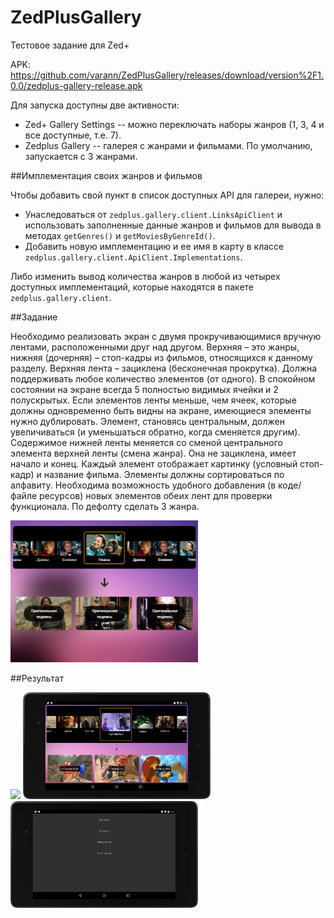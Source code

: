 # ZedPlusGallery
Тестовое задание для Zed+

APK: https://github.com/varann/ZedPlusGallery/releases/download/version%2F1.0.0/zedplus-gallery-release.apk

Для запуска доступны две активности:
* Zed+ Gallery Settings -- можно переключать наборы жанров (1, 3, 4 и все доступные, т.е. 7).
* Zedplus Gallery -- галерея с жанрами и фильмами. По умолчанию, запускается с 3 жанрами.


##Имплементация своих жанров и фильмов

Чтобы добавить свой пункт в список доступных API для галереи, нужно:
* Унаследоваться от `zedplus.gallery.client.LinksApiClient` и использовать заполненные данные жанров и фильмов для вывода в методах `getGenres()` и `getMoviesByGenreId()`.
* Добавить новую имплементацию и ее имя в карту в классе `zedplus.gallery.client.ApiClient.Implementations`. 

Либо изменить вывод количества жанров в любой из четырех доступных имплементаций, которые находятся в пакете `zedplus.gallery.client`.


##Задание

Необходимо реализовать экран с двумя прокручивающимися вручную лентами, расположенными друг над другом. Верхняя – это жанры, нижняя (дочерняя) – стоп-кадры из фильмов, относящихся к данному разделу.
Верхняя лента – зациклена (бесконечная прокрутка). Должна поддерживать любое количество элементов (от одного). В спокойном состоянии на экране всегда 5 полностью видимых ячейки и 2 полускрытых. Если элементов ленты меньше, чем ячеек, которые должны одновременно быть видны на экране, имеющиеся элементы нужно дублировать.
Элемент, становясь центральным, должен увеличиваться (и уменьшаться обратно, когда сменяется другим).
Содержимое нижней ленты меняется со сменой центрального элемента верхней ленты (смена жанра). Она не зациклена, имеет начало и конец. Каждый элемент отображает картинку (условный стоп-кадр) и название фильма. Элементы должны сортироваться по алфавиту.
Необходима возможность удобного добавления (в коде/файле ресурсов) новых элементов обеих лент для проверки функционала. По дефолту сделать 3 жанра.

<img src="https://github.com/varann/ZedPlusGallery/blob/develop/images/task.png" width="300px" />


##Результат

<img src="https://github.com/varann/ZedPlusGallery/blob/develop/images/preview.gif" />

<img src="https://github.com/varann/ZedPlusGallery/blob/develop/images/gallery.png" width="300px" />
<img src="https://github.com/varann/ZedPlusGallery/blob/develop/images/genres-settings.png" width="300px" />
